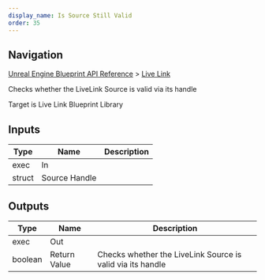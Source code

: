 ```yaml
---
display_name: Is Source Still Valid
order: 35
---
```

## Navigation

[Unreal Engine Blueprint API Reference](https://dev.epicgames.com/documentation/en-us/unreal-engine/BlueprintAPI) > [Live Link](https://dev.epicgames.com/documentation/en-us/unreal-engine/BlueprintAPI/LiveLink)

Checks whether the LiveLink Source is valid via its handle

Target is Live Link Blueprint Library

## Inputs

| Type | Name | Description |
| --- | --- | --- |
| exec | In |  |
| struct | Source Handle |  |

## Outputs

| Type | Name | Description |
| --- | --- | --- |
| exec | Out |  |
| boolean | Return Value | Checks whether the LiveLink Source is valid via its handle |
